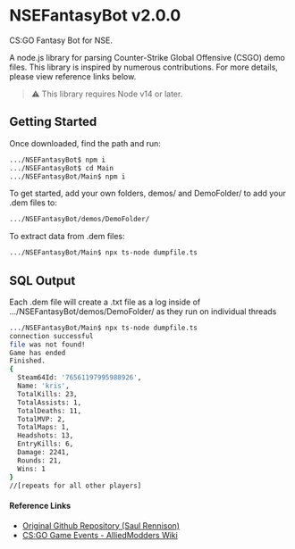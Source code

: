 # NSEFantasyBot v2.0.0

CS:GO Fantasy Bot for NSE.

A node.js library for parsing Counter-Strike Global Offensive (CSGO) demo files.
This library is inspired by numerous contributions. For more details, please view reference links below.

> ⚠️ This library requires Node v14 or later.

## Getting Started

Once downloaded, find the path and run:
```bash
.../NSEFantasyBot$ npm i
.../NSEFantasyBot$ cd Main
.../NSEFantasyBot/Main$ npm i
```
To get started, add your own folders, demos/ and DemoFolder/ to add your .dem files to:
```bash
.../NSEFantasyBot/demos/DemoFolder/
```
To extract data from .dem files:
```bash
.../NSEFantasyBot/Main$ npx ts-node dumpfile.ts
```

## SQL Output

Each .dem file will create a .txt file as a log inside of .../NSEFantasyBot/demos/DemoFolder/ as they run on individual threads

```bash
.../NSEFantasyBot/Main$ npx ts-node dumpfile.ts
connection successful
file was not found!
Game has ended
Finished.
{
  Steam64Id: '76561197995988926',
  Name: 'kris',
  TotalKills: 23,
  TotalAssists: 1,
  TotalDeaths: 11,
  TotalMVP: 2,
  TotalMaps: 1,
  Headshots: 13,
  EntryKills: 6,
  Damage: 2241,
  Rounds: 21,
  Wins: 1
}
//[repeats for all other players]
```

#### Reference Links
- [Original Github Repository (Saul Rennison)](https://github.com/saul/demofile)
- [CS:GO Game Events - AlliedModders Wiki](https://wiki.alliedmods.net/Counter-Strike:_Global_Offensive_Events)


